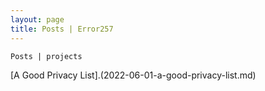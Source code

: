 ```yaml
---
layout: page
title: Posts | Error257
---
```


```term
Posts | projects
```

 [A Good Privacy List].(2022-06-01-a-good-privacy-list.md)
